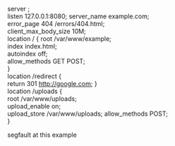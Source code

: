 server ;                           
    listen 127.0.0.1:8080;
    server_name example.com;          
    error_page 404 /errors/404.html;  
    client_max_body_size 10M;         
    location / {
        root /var/www/example;        
        index index.html;             
        autoindex off;                
        allow_methods GET POST;       
    }                                 
    location /redirect {              
        return 301 http://google.com; 
    }                                 
    location /uploads  {             
        root /var/www/uploads;        
        upload_enable on;             
        upload_store /var/www/uploads;
        allow_methods POST;           
    }

segfault at this example